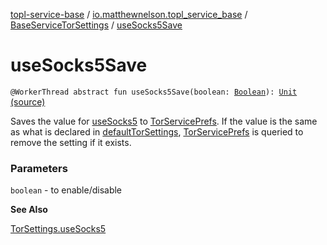 [topl-service-base](../../index.md) / [io.matthewnelson.topl_service_base](../index.md) / [BaseServiceTorSettings](index.md) / [useSocks5Save](./use-socks5-save.md)

# useSocks5Save

`@WorkerThread abstract fun useSocks5Save(boolean: `[`Boolean`](https://kotlinlang.org/api/latest/jvm/stdlib/kotlin/-boolean/index.html)`): `[`Unit`](https://kotlinlang.org/api/latest/jvm/stdlib/kotlin/-unit/index.html) [(source)](https://github.com/05nelsonm/TorOnionProxyLibrary-Android/blob/master/topl-service-base/src/main/java/io/matthewnelson/topl_service_base/BaseServiceTorSettings.kt#L807)

Saves the value for [useSocks5](use-socks5.md) to [TorServicePrefs](../-tor-service-prefs/index.md). If the value is the same
as what is declared in [defaultTorSettings](default-tor-settings.md), [TorServicePrefs](../-tor-service-prefs/index.md) is queried to remove the
setting if it exists.

### Parameters

`boolean` - to enable/disable

**See Also**

[TorSettings.useSocks5](../../..//topl-core-base/io.matthewnelson.topl_core_base/-tor-settings/use-socks5.md)

